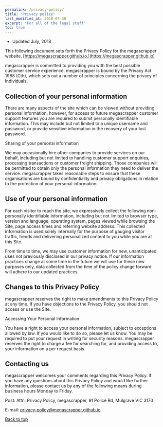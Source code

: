 ```yaml
---
permalink: /privacy-policy/
title: "Privacy policy"
last_modified_at: 2018-07-30
excerpt: "For all of the legal stuff"
toc: true
---
```

- Updated July, 2018

This following document sets forth the Privacy Policy for the megascrapper website, [https://megascrapper.github.io.](https://megascrapper.github.io)

megascrapper is committed to providing you with the best possible customer service experience. megascrapper is bound by the Privacy Act 1988 (Cth), which sets out a number of principles concerning the privacy of individuals.

## Collection of your personal information

There are many aspects of the site which can be viewed without providing personal information, however, for access to future megascrapper customer support features you are required to submit personally identifiable information. This may include but not limited to a unique username and password, or provide sensitive information in the recovery of your lost password.

Sharing of your personal information

We may occasionally hire other companies to provide services on our behalf, including but not limited to handling customer support enquiries, processing transactions or customer freight shipping. Those companies will be permitted to obtain only the personal information they need to deliver the service. megascrapper takes reasonable steps to ensure that these organisations are bound by confidentiality and privacy obligations in relation to the protection of your personal information.

## Use of your personal information

For each visitor to reach the site, we expressively collect the following non-personally identifiable information, including but not limited to browser type, version and language, operating system, pages viewed while browsing the Site, page access times and referring website address. This collected information is used solely internally for the purpose of gauging visitor traffic, trends and delivering personalized content to you while you are at this Site.

From time to time, we may use customer information for new, unanticipated uses not previously disclosed in our privacy notice. If our information practices change at some time in the future we will use for these new purposes only, data collected from the time of the policy change forward will adhere to our updated practices.

## Changes to this Privacy Policy

megascrapper reserves the right to make amendments to this Privacy Policy at any time. If you have objections to the Privacy Policy, you should not access or use the Site.

Accessing Your Personal Information

You have a right to access your personal information, subject to exceptions allowed by law. If you would like to do so, please let us know. You may be required to put your request in writing for security reasons. megascrapper reserves the right to charge a fee for searching for, and providing access to, your information on a per request basis.

## Contacting us

megascrapper welcomes your comments regarding this Privacy Policy. If you have any questions about this Privacy Policy and would like further information, please contact us by any of the following means during business hours Monday to Friday.

Post: Attn: Privacy Policy,
megascrapper,
91 Police Rd, Mulgrave VIC 3170

E-mail: [privacy-policy@megascrapper.github.io](mailto:privacy-policy@megascrapper.github.io)

[Back to top](#top)
